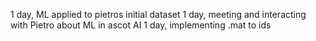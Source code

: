 1 day, ML applied to pietros initial dataset
1 day, meeting and interacting with Pietro about ML in ascot AI
1 day, implementing .mat to ids